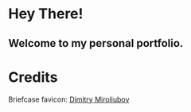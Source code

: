 # Hey There!
## Welcome to my personal portfolio.

# Credits

Briefcase favicon: [Dimitry Miroliubov](https://www.flaticon.com/authors/dimitry-miroliubov)
